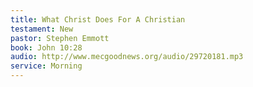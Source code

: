 ```yaml
---
title: What Christ Does For A Christian
testament: New
pastor: Stephen Emmott
book: John 10:28
audio: http://www.mecgoodnews.org/audio/29720181.mp3
service: Morning
---
```

